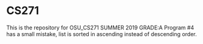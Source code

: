 # CS271
This is the repository for OSU_CS271 SUMMER 2019
GRADE:A
Program #4 has a small mistake, list is sorted in ascending instead of descending order.
